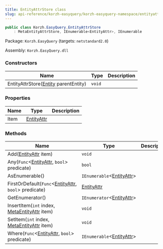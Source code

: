 ```yaml
---
title: EntityAttrStore class
slug: api-reference/korzh-easyquery/korzh-easyquery-namespace/entityattrstore-class
---
```

```csharp
public class Korzh.EasyQuery.EntityAttrStore
    : MetaEntityAttrStore, IEnumerable<EntityAttr>, IEnumerable

```
Package: `Korzh.EasyQuery` (targets: `netstandard2.0`)

Assembly: `Korzh.EasyQuery.dll`

### Constructors

| Name | Type | Description | 
| --- | --- | --- | 
| EntityAttrStore([Entity](api-reference/korzh-easyquery/korzh-easyquery-namespace/entity-class) parentEntity) | `void` |  | 


### Properties

| Name | Type | Description | 
| --- | --- | --- | 
| Item | [EntityAttr](api-reference/korzh-easyquery/korzh-easyquery-namespace/entityattr-class) |  | 


### Methods

| Name | Type | Description | 
| --- | --- | --- | 
| Add([EntityAttr](api-reference/korzh-easyquery/korzh-easyquery-namespace/entityattr-class) item) | `void` |  | 
| Any(`Func`&lt;[EntityAttr](api-reference/korzh-easyquery/korzh-easyquery-namespace/entityattr-class), `bool`&gt; predicate) | `bool` |  | 
| AsEnumerable() | `IEnumerable`&lt;[EntityAttr](api-reference/korzh-easyquery/korzh-easyquery-namespace/entityattr-class)&gt; |  | 
| FirstOrDefault(`Func`&lt;[EntityAttr](api-reference/korzh-easyquery/korzh-easyquery-namespace/entityattr-class), `bool`&gt; predicate) | [EntityAttr](api-reference/korzh-easyquery/korzh-easyquery-namespace/entityattr-class) |  | 
| GetEnumerator() | `IEnumerator`&lt;[EntityAttr](api-reference/korzh-easyquery/korzh-easyquery-namespace/entityattr-class)&gt; |  | 
| InsertItem(`int` index, [MetaEntityAttr](api-reference/easydata-core/easydata-namespace/metaentityattr-class) item) | `void` |  | 
| SetItem(`int` index, [MetaEntityAttr](api-reference/easydata-core/easydata-namespace/metaentityattr-class) item) | `void` |  | 
| Where(`Func`&lt;[EntityAttr](api-reference/korzh-easyquery/korzh-easyquery-namespace/entityattr-class), `bool`&gt; predicate) | `IEnumerable`&lt;[EntityAttr](api-reference/korzh-easyquery/korzh-easyquery-namespace/entityattr-class)&gt; |  |